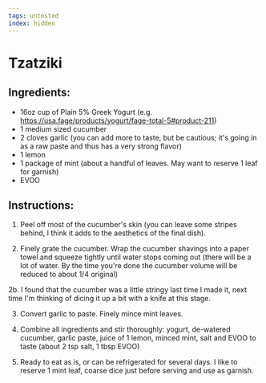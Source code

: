 ```yaml
---
tags: untested
index: hidden
---
```


# Tzatziki

## Ingredients:

- 16oz cup of Plain 5% Greek Yogurt (e.g. https://usa.fage/products/yogurt/fage-total-5#product-211)
- 1 medium sized cucumber
- 2 cloves garlic (you can add more to taste, but be cautious; it's going in as a raw paste and thus has a very strong flavor)
- 1 lemon
- 1 package of mint (about a handful of leaves. May want to reserve 1 leaf for garnish)
- EVOO

## Instructions:

1. Peel off most of the cucumber's skin (you can leave some stripes behind, I think it adds to the aesthetics of the final dish).

2. Finely grate the cucumber. Wrap the cucumber shavings into a paper towel and squeeze tightly until water stops coming out (there will be a lot of water. By the time you're done the cucumber volume will be reduced to about 1/4 original)

2b. I found that the cucumber was a little stringy last time I made it, next time I'm thinking of dicing it up a bit with a knife at this stage.

3. Convert garlic to paste. Finely mince mint leaves.

4. Combine all ingredients and stir thoroughly: yogurt, de-watered cucumber, garlic paste, juice of 1 lemon, minced mint, salt and EVOO to taste (about 2 tsp salt, 1 tbsp EVOO)

5. Ready to eat as is, or can be refrigerated for several days. I like to reserve 1 mint leaf, coarse dice just before serving and use as garnish.
